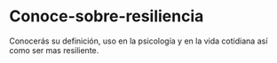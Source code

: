 # Conoce-sobre-resiliencia
Conocerás su definición, uso en la psicología y en la vida cotidiana así como ser mas resiliente.
